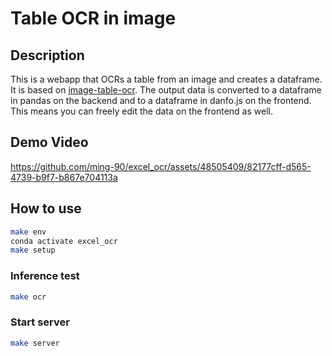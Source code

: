 # Table OCR in image

## Description
This is a webapp that OCRs a table from an image and creates a dataframe.
It is based on [image-table-ocr](https://github.com/eihli/image-table-ocr).
The output data is converted to a dataframe in pandas on the backend and to a dataframe in danfo.js on the frontend. This means you can freely edit the data on the frontend as well.


## Demo Video

https://github.com/ming-90/excel_ocr/assets/48505409/82177cff-d565-4739-b9f7-b867e704113a


## How to use
```bash
make env
conda activate excel_ocr
make setup
```
### Inference test
```bash
make ocr
```
### Start server
```bash
make server
```
